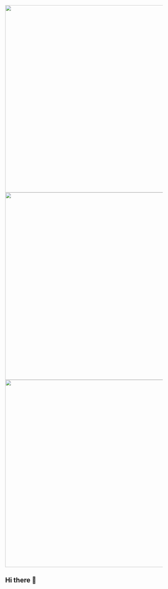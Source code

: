 <img src="https://i.imgur.com/71fnCTy.png&=80" width="600">

<img src="https://i.imgur.com/I8GDQFR.png&=80" width="600">

<img src="https://i.imgur.com/YSFUvMQ.png&=80" width="600">



## Hi there 👋

<!--
**detective-prince/detective-prince** is a ✨ _special_ ✨ repository because its `README.md` (this file) appears on your GitHub profile.

Here are some ideas to get you started:

- 🔭 I’m currently working on ...
- 🌱 I’m currently learning ...
- 👯 I’m looking to collaborate on ...
- 🤔 I’m looking for help with ...
- 💬 Ask me about ...
- 📫 How to reach me: ...
- 😄 Pronouns: ...
- ⚡ Fun fact: ...
-->
